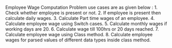 Employee Wage Computation Problem use cases are as given below :
     1. Check whether employee is present or not.
     2. If employee is present then calculate daily wages.
     3. Calculate Part time wages of an employee.
     4. Calculate employee wage using Switch cases.
     5. Calculate monthly wages if working days are 20.
     6. Calculate wage till 100hrs or 20 days reached.
     7. Calculate employee wage using Class method.
     8. Calculate employee wages for parsed values of different data types inside class method.
